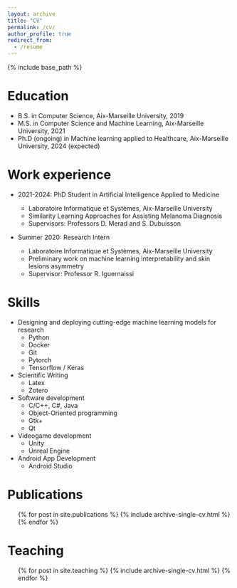 ```yaml
---
layout: archive
title: "CV"
permalink: /cv/
author_profile: true
redirect_from:
  - /resume
---
```


{% include base_path %}

Education
======
* B.S. in Computer Science, Aix-Marseille University, 2019
* M.S. in Computer Science and Machine Learning, Aix-Marseille University, 2021
* Ph.D (ongoing) in Machine learning applied to Healthcare, Aix-Marseille University, 2024 (expected)


Work experience
======
* 2021-2024: PhD Student in Artificial Intelligence Applied to Medicine
  * Laboratoire Informatique et Systèmes, Aix-Marseille University
  * Similarity Learning Approaches for Assisting Melanoma Diagnosis
  * Supervisors: Professors D. Merad and S. Dubuisson

* Summer 2020: Research Intern
  * Laboratoire Informatique et Systèmes, Aix-Marseille University
  * Preliminary work on machine learning interpretability and skin lesions asymmetry
  * Supervisor: Professor R. Iguernaissi
  
Skills
======
* Designing and deploying cutting-edge machine learning models for research
  * Python
  * Docker
  * Git
  * Pytorch
  * Tensorflow / Keras
* Scientific Writing
  * Latex
  * Zotero
* Software development
  * C/C++, C#, Java
  * Object-Oriented programming
  * Gtk+
  * Qt
* Videogame development
  * Unity
  * Unreal Engine
* Android App Development
  * Android Studio
  

Publications
======
  <ul>{% for post in site.publications %}
    {% include archive-single-cv.html %}
  {% endfor %}</ul>
  
Teaching
======
  <ul>{% for post in site.teaching %}
    {% include archive-single-cv.html %}
  {% endfor %}</ul>
  
